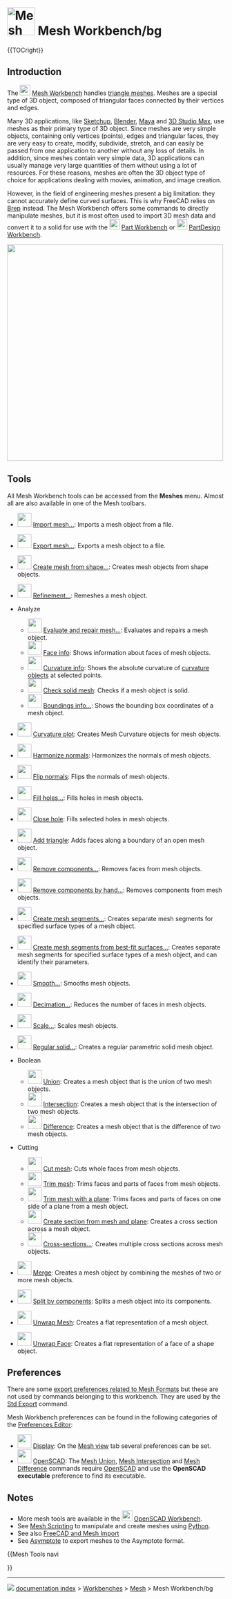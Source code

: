 # <img alt="Mesh workbench icon" src=images/Workbench_Mesh.svg  style="width:64px;"> Mesh Workbench/bg


{{TOCright}}

## Introduction

The <img alt="" src=images/Workbench_Mesh.svg  style="width:24px;"> [Mesh Workbench](Mesh_Workbench.md) handles [triangle meshes](http://en.wikipedia.org/wiki/Triangle_mesh). Meshes are a special type of 3D object, composed of triangular faces connected by their vertices and edges.

Many 3D applications, like [Sketchup](http://en.wikipedia.org/wiki/Sketchup), [Blender](http://en.wikipedia.org/wiki/Blender_(software)), [Maya](http://en.wikipedia.org/wiki/Maya_(software)) and [3D Studio Max](http://en.wikipedia.org/wiki/3d_max), use meshes as their primary type of 3D object. Since meshes are very simple objects, containing only vertices (points), edges and triangular faces, they are very easy to create, modify, subdivide, stretch, and can easily be passed from one application to another without any loss of details. In addition, since meshes contain very simple data, 3D applications can usually manage very large quantities of them without using a lot of resources. For these reasons, meshes are often the 3D object type of choice for applications dealing with movies, animation, and image creation.

However, in the field of engineering meshes present a big limitation: they cannot accurately define curved surfaces. This is why FreeCAD relies on [Brep](wikipedia_Boundary_representation.md) instead. The Mesh Workbench offers some commands to directly manipulate meshes, but it is most often used to import 3D mesh data and convert it to a solid for use with the <img alt="" src=images/Workbench_Part.svg  style="width:24px;"> [Part Workbench](Part_Workbench.md) or <img alt="" src=images/Workbench_PartDesign.svg  style="width:24px;"> [PartDesign Workbench](PartDesign_Workbench.md).

<img alt="" src=images/Mesh_example.jpg  style="width:500px;">

## Tools

All Mesh Workbench tools can be accessed from the **Meshes** menu. Almost all are also available in one of the Mesh toolbars.

-   <img alt="" src=images/Mesh_Import.svg  style="width:32px;"> [Import mesh\...](Mesh_Import.md): Imports a mesh object from a file.

-   <img alt="" src=images/Mesh_Export.svg  style="width:32px;"> [Export mesh\...](Mesh_Export.md): Exports a mesh object to a file.

-   <img alt="" src=images/Mesh_FromPartShape.svg  style="width:32px;"> [Create mesh from shape\...](Mesh_FromPartShape.md): Creates mesh objects from shape objects.

-   <img alt="" src=images/Mesh_RemeshGmsh.svg  style="width:32px;"> [Refinement\...](Mesh_RemeshGmsh.md): Remeshes a mesh object.

-   Analyze
    -   <img alt="" src=images/Mesh_Evaluation.svg  style="width:32px;"> [Evaluate and repair mesh\...](Mesh_Evaluation.md): Evaluates and repairs a mesh object.
    -   <img alt="" src=images/Mesh_EvaluateFacet.svg  style="width:32px;"> [Face info](Mesh_EvaluateFacet.md): Shows information about faces of mesh objects.
    -   <img alt="" src=images/Mesh_CurvatureInfo.svg  style="width:32px;"> [Curvature info](Mesh_CurvatureInfo.md): Shows the absolute curvature of [curvature objects](Mesh_VertexCurvature.md) at selected points.
    -   <img alt="" src=images/Mesh_EvaluateSolid.svg  style="width:32px;"> [Check solid mesh](Mesh_EvaluateSolid.md): Checks if a mesh object is solid.
    -   <img alt="" src=images/Mesh_BoundingBox.svg  style="width:32px;"> [Boundings info\...](Mesh_BoundingBox.md): Shows the bounding box coordinates of a mesh object.

-   <img alt="" src=images/Mesh_VertexCurvature.svg  style="width:32px;"> [Curvature plot](Mesh_VertexCurvature.md): Creates Mesh Curvature objects for mesh objects.

-   <img alt="" src=images/Mesh_HarmonizeNormals.svg  style="width:32px;"> [Harmonize normals](Mesh_HarmonizeNormals.md): Harmonizes the normals of mesh objects.

-   <img alt="" src=images/Mesh_FlipNormals.svg  style="width:32px;"> [Flip normals](Mesh_FlipNormals.md): Flips the normals of mesh objects.

-   <img alt="" src=images/Mesh_FillupHoles.svg  style="width:32px;"> [Fill holes\...](Mesh_FillupHoles.md): Fills holes in mesh objects.

-   <img alt="" src=images/Mesh_FillInteractiveHole.svg  style="width:32px;"> [Close hole](Mesh_FillInteractiveHole.md): Fills selected holes in mesh objects.

-   <img alt="" src=images/Mesh_AddFacet.svg  style="width:32px;"> [Add triangle](Mesh_AddFacet.md): Adds faces along a boundary of an open mesh object.

-   <img alt="" src=images/Mesh_RemoveComponents.svg  style="width:32px;"> [Remove components\...](Mesh_RemoveComponents.md): Removes faces from mesh objects.

-   <img alt="" src=images/Mesh_RemoveCompByHand.svg  style="width:32px;"> [Remove components by hand\...](Mesh_RemoveCompByHand.md): Removes components from mesh objects.

-   <img alt="" src=images/Mesh_Segmentation.svg  style="width:32px;"> [Create mesh segments\...](Mesh_Segmentation.md): Creates separate mesh segments for specified surface types of a mesh object.

-   <img alt="" src=images/Mesh_SegmentationBestFit.svg  style="width:32px;"> [Create mesh segments from best-fit surfaces\...](Mesh_SegmentationBestFit.md): Creates separate mesh segments for specified surface types of a mesh object, and can identify their parameters.

-   <img alt="" src=images/Mesh_Smoothing.svg  style="width:32px;"> [Smooth\...](Mesh_Smoothing.md): Smooths mesh objects.

-   <img alt="" src=images/Mesh_Decimating.svg  style="width:32px;"> [Decimation\...](Mesh_Decimating.md): Reduces the number of faces in mesh objects.

-   <img alt="" src=images/Mesh_Scale.svg  style="width:32px;"> [Scale\...](Mesh_Scale.md): Scales mesh objects.

-   <img alt="" src=images/Mesh_BuildRegularSolid.svg  style="width:32px;"> [Regular solid\...](Mesh_BuildRegularSolid.md): Creates a regular parametric solid mesh object.

-   Boolean
    -   <img alt="" src=images/Mesh_Union.svg  style="width:32px;"> [Union](Mesh_Union.md): Creates a mesh object that is the union of two mesh objects.
    -   <img alt="" src=images/Mesh_Intersection.svg  style="width:32px;"> [Intersection](Mesh_Intersection.md): Creates a mesh object that is the intersection of two mesh objects.
    -   <img alt="" src=images/Mesh_Difference.svg  style="width:32px;"> [Difference](Mesh_Difference.md): Creates a mesh object that is the difference of two mesh objects.

-   Cutting
    -   <img alt="" src=images/Mesh_PolyCut.svg  style="width:32px;"> [Cut mesh](Mesh_PolyCut.md): Cuts whole faces from mesh objects.
    -   <img alt="" src=images/Mesh_PolyTrim.svg  style="width:32px;"> [Trim mesh](Mesh_PolyTrim.md): Trims faces and parts of faces from mesh objects.
    -   <img alt="" src=images/Mesh_TrimByPlane.svg  style="width:32px;"> [Trim mesh with a plane](Mesh_TrimByPlane.md): Trims faces and parts of faces on one side of a plane from a mesh object.
    -   <img alt="" src=images/Mesh_SectionByPlane.svg  style="width:32px;"> [Create section from mesh and plane](Mesh_SectionByPlane.md): Creates a cross section across a mesh object.
    -   <img alt="" src=images/Mesh_CrossSections.svg  style="width:32px;"> [Cross-sections\...](Mesh_CrossSections.md): Creates multiple cross sections across mesh objects.

-   <img alt="" src=images/Mesh_Merge.svg  style="width:32px;"> [Merge](Mesh_Merge.md): Creates a mesh object by combining the meshes of two or more mesh objects.

-   <img alt="" src=images/Mesh_SplitComponents.svg  style="width:32px;"> [Split by components](Mesh_SplitComponents.md): Splits a mesh object into its components.

-   <img alt="" src=images/MeshPart_CreateFlatMesh.svg  style="width:32px;"> [Unwrap Mesh](MeshPart_CreateFlatMesh.md): Creates a flat representation of a mesh object.

-   <img alt="" src=images/MeshPart_CreateFlatFace.svg  style="width:32px;"> [Unwrap Face](MeshPart_CreateFlatFace.md): Creates a flat representation of a face of a shape object.

## Preferences

There are some [export preferences related to Mesh Formats](Import_Export_Preferences#Mesh_Formats.md) but these are not used by commands belonging to this workbench. They are used by the [Std Export](Std_Export.md) command.

Mesh Workbench preferences can be found in the following categories of the [Preferences Editor](Preferences_Editor.md):

-   <img alt="" src=images/Preferences-display.svg  style="width:32px;"> [Display](Preferences_Editor#Display.md): On the [Mesh view](Preferences_Editor#Mesh_view.md) tab several preferences can be set.
-   <img alt="" src=images/Preferences-openscad.svg  style="width:32px;"> [OpenSCAD](OpenSCAD_Preferences.md): The [Mesh Union](Mesh_Union.md), [Mesh Intersection](Mesh_Intersection.md) and [Mesh Difference](Mesh_Difference.md) commands require [OpenSCAD](http://www.openscad.org/) and use the **OpenSCAD executable** preference to find its executable.

## Notes

-   More mesh tools are available in the <img alt="" src=images/Workbench_OpenSCAD.svg  style="width:24px;"> [OpenSCAD Workbench](OpenSCAD_Workbench.md).
-   See [Mesh Scripting](Mesh_Scripting.md) to manipulate and create meshes using [Python](Python.md).
-   See also [FreeCAD and Mesh Import](FreeCAD_and_Mesh_Import.md)
-   See [Asymptote](Asymptote.md) to export meshes to the Asymptote format.





{{Mesh Tools navi

}}



---
![](images/Right_arrow.png) [documentation index](../README.md) > [Workbenches](Category_Workbenches.md) > [Mesh](Category_Mesh.md) > Mesh Workbench/bg
